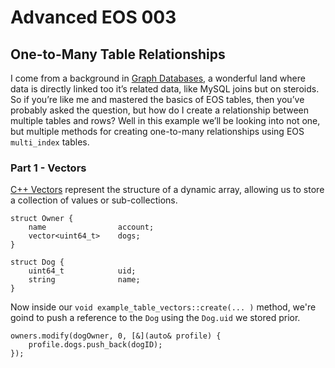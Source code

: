 # Advanced EOS 003
## One-to-Many Table Relationships
I come from a background in [Graph Databases](https://neo4j.com/developer/graph-database/), a wonderful land where data is directly linked too it’s related data, like MySQL joins but on steroids. So if you’re like me and mastered the basics of EOS tables, then you’ve probably asked the question, but how do I create a relationship between multiple tables and rows? Well in this example we’ll be looking into not one, but multiple methods for creating one-to-many relationships using EOS `multi_index` tables.

### Part 1 - Vectors
[C++ Vectors](http://www.cplusplus.com/reference/vector/vector/) represent the structure of a dynamic array, allowing us to store a collection of values or sub-collections.

```
struct Owner {
    name            	account;
    vector<uint64_t>  	dogs;
}

struct Dog {
    uint64_t        	uid;
    string				name;
}
```

Now inside our `void example_table_vectors::create(... )` method, we're goind to push a reference to the `Dog` using the `Dog.uid` we stored prior.

```
owners.modify(dogOwner, 0, [&](auto& profile) {
	profile.dogs.push_back(dogID);
});
```